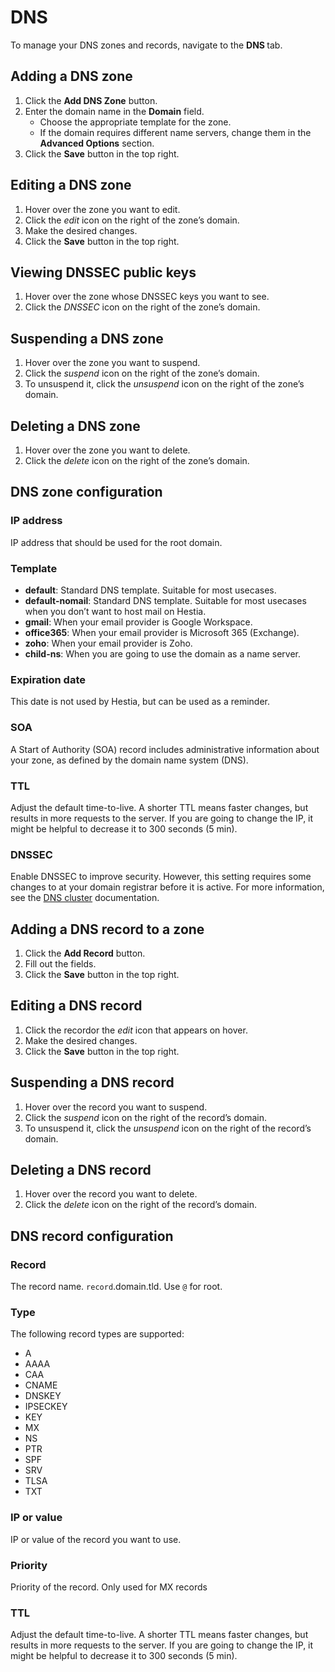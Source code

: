 # DNS

To manage your DNS zones and records, navigate to the **DNS <i class="fas fa-fw fa-atlas"></i>** tab.

## Adding a DNS zone

1. Click the **<i class="fas fa-fw fa-plus-circle"></i> Add DNS Zone** button.
2. Enter the domain name in the **Domain** field.
   - Choose the appropriate template for the zone.
   - If the domain requires different name servers, change them in the **Advanced Options** section.
3. Click the **<i class="fas fa-fw fa-save"></i> Save** button in the top right.

## Editing a DNS zone

1. Hover over the zone you want to edit.
2. Click the <i class="fas fa-fw fa-pencil-alt"><span class="visually-hidden">edit</span></i> icon on the right of the zone’s domain.
3. Make the desired changes.
4. Click the **<i class="fas fa-fw fa-save"></i> Save** button in the top right.

## Viewing DNSSEC public keys

1. Hover over the zone whose DNSSEC keys you want to see.
2. Click the <i class="fas fa-fw fa-key"><span class="visually-hidden">DNSSEC</span></i> icon on the right of the zone’s domain.

## Suspending a DNS zone

1. Hover over the zone you want to suspend.
2. Click the <i class="fas fa-fw fa-pause"><span class="visually-hidden">suspend</span></i> icon on the right of the zone’s domain.
3. To unsuspend it, click the <i class="fas fa-fw fa-play"><span class="visually-hidden">unsuspend</span></i> icon on the right of the zone’s domain.

## Deleting a DNS zone

1. Hover over the zone you want to delete.
2. Click the <i class="fas fa-fw fa-trash"><span class="visually-hidden">delete</span></i> icon on the right of the zone’s domain.

## DNS zone configuration

### IP address

IP address that should be used for the root domain.

### Template

- **default**: Standard DNS template. Suitable for most usecases.
- **default-nomail**: Standard DNS template. Suitable for most usecases when you don’t want to host mail on Hestia.
- **gmail**: When your email provider is Google Workspace.
- **office365**: When your email provider is Microsoft 365 (Exchange).
- **zoho**: When your email provider is Zoho.
- **child-ns**: When you are going to use the domain as a name server.

### Expiration date

This date is not used by Hestia, but can be used as a reminder.

### SOA

A Start of Authority (SOA) record includes administrative information about your zone, as defined by the domain name system (DNS).

### TTL

Adjust the default time-to-live. A shorter TTL means faster changes, but results in more requests to the server. If you are going to change the IP, it might be helpful to decrease it to 300 seconds (5 min).

### DNSSEC

Enable DNSSEC to improve security. However, this setting requires some changes to at your domain registrar before it is active. For more information, see the [DNS cluster](../server-administration/dns) documentation.

## Adding a DNS record to a zone

1. Click the **<i class="fas fa-fw fa-plus-circle"></i> Add Record** button.
2. Fill out the fields.
3. Click the **<i class="fas fa-fw fa-save"></i> Save** button in the top right.

## Editing a DNS record

1. Click the recordor the <i class="fas fa-fw fa-pencil-alt"><span class="visually-hidden">edit</span></i> icon that appears on hover.
2. Make the desired changes.
3. Click the **<i class="fas fa-fw fa-save"></i> Save** button in the top right.

## Suspending a DNS record

1. Hover over the record you want to suspend.
2. Click the <i class="fas fa-fw fa-pause"><span class="visually-hidden">suspend</span></i> icon on the right of the record’s domain.
3. To unsuspend it, click the <i class="fas fa-fw fa-play"><span class="visually-hidden">unsuspend</span></i> icon on the right of the record’s domain.

## Deleting a DNS record

1. Hover over the record you want to delete.
2. Click the <i class="fas fa-fw fa-trash"><span class="visually-hidden">delete</span></i> icon on the right of the record’s domain.

## DNS record configuration

### Record

The record name. `record`.domain.tld. Use `@` for root.

### Type

The following record types are supported:

- A
- AAAA
- CAA
- CNAME
- DNSKEY
- IPSECKEY
- KEY
- MX
- NS
- PTR
- SPF
- SRV
- TLSA
- TXT

### IP or value

IP or value of the record you want to use.

### Priority

Priority of the record. Only used for MX records

### TTL

Adjust the default time-to-live. A shorter TTL means faster changes, but results in more requests to the server. If you are going to change the IP, it might be helpful to decrease it to 300 seconds (5 min).
